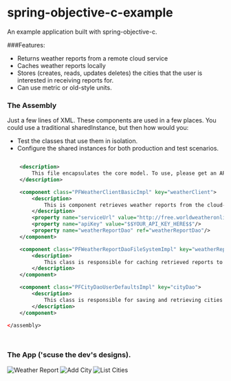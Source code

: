 spring-objective-c-example
==========================

An example application built with spring-objective-c. 

###Features: 

* Returns weather reports from a remote cloud service
* Caches weather reports locally
* Stores (creates, reads, updates deletes) the cities that the user is interested in receiving reports for. 
* Can use metric or old-style units. 

### The Assembly

Just a few lines of XML. These components are used in a few places. You could use a traditional sharedInstance, but
then how would you: 

* Test the classes that use them in isolation. 
* Configure the shared instances for both production and test scenarios. 

```xml

    <description>
        This file encapsulates the core model. To use, please get an API key from: http://www.worldweatheronline.com
    </description>

    <component class="PFWeatherClientBasicImpl" key="weatherClient">
        <description>
            This is component retrieves weather reports from the cloud-service.
        </description>
        <property name="serviceUrl" value="http://free.worldweatheronline.com/feed/weather.ashx"/>
        <property name="apiKey" value="$$YOUR_API_KEY_HERE$$"/>
        <property name="weatherReportDao" ref="weatherReportDao"/>
    </component>

    <component class="PFWeatherReportDaoFileSystemImpl" key="weatherReportDao">
        <description>
            This class is responsible for caching retrieved reports to the device for later usage.
        </description>
    </component>

    <component class="PFCityDaoUserDefaultsImpl" key="cityDao">
        <description>
            This class is responsible for saving and retrieving cities the user wants reports for.
        </description>
    </component>

</assembly>




```

### The App ('scuse the dev's designs). 

![Weather Report](http://www.appsquick.ly/weather-report.png)
![Add City](http://www.appsquick.ly/add-city.png)
![List Cities](http://www.appsquick.ly/cities-list.png)


